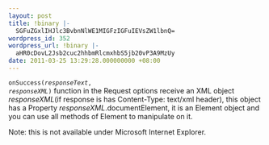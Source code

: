 ```yaml
---
layout: post
title: !binary |-
  SGFuZGxlIHJlc3BvbnNlWE1MIGFzIGFuIEVsZW1lbnQ=
wordpress_id: 352
wordpress_url: !binary |-
  aHR0cDovL2Jsb2cuc2hhbmRlcmxhbS5jb20vP3A9MzUy
date: 2011-03-25 13:29:28.000000000 +08:00
---
```

<code>onSuccess(<var>responseText</var>, <var>responseXML</var>)</code> function in the Request options receive an XML object <var>responseXML</var>(if response is has Content-Type: text/xml header), this object has a Property <var>responseXML</var>.documentElement, it is an Element object and you can use all methods of Element to manipulate on it.

<p>Note: this is not available under Microsoft Internet Explorer.</p>
